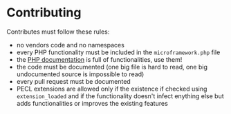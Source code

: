 # Contributing

Contributes must follow these rules:

 * no vendors code and no namespaces
 * every PHP functionality must be included in the `microframework.php` file
 * the [PHP documentation](http://php.net/manual/en/indexes.functions.php) is full of functionalities, use them!
 * the code must be documented (one big file is hard to read, one big undocumented source is impossible to read)
 * every pull request must be documented
 * PECL extensions are allowed only if the existence if checked using `extension_loaded` and if the functionality doesn't infect enything else but adds functionalities or improves the existing features
